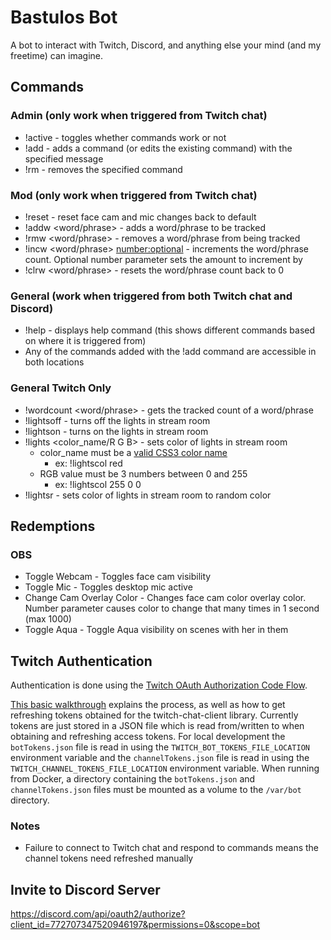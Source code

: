 # Bastulos Bot

A bot to interact with Twitch, Discord, and anything else your mind (and my freetime) can imagine.

## Commands

### Admin (only work when triggered from Twitch chat)

- !active - toggles whether commands work or not
- !add <command> <message> - adds a command (or edits the existing command) with the specified message
- !rm <command> - removes the specified command

### Mod (only work when triggered from Twitch chat)

- !reset - reset face cam and mic changes back to default
- !addw <word/phrase> - adds a word/phrase to be tracked
- !rmw <word/phrase> - removes a word/phrase from being tracked
- !incw <word/phrase> <number:optional> - increments the word/phrase count. Optional number parameter sets the amount to increment by
- !clrw <word/phrase> - resets the word/phrase count back to 0

### General (work when triggered from both Twitch chat and Discord)

- !help - displays help command (this shows different commands based on where it is triggered from)
- Any of the commands added with the !add command are accessible in both locations

### General Twitch Only

- !wordcount <word/phrase> - gets the tracked count of a word/phrase
- !lightsoff - turns off the lights in stream room
- !lightson - turns on the lights in stream room
- !lights <color_name/R G B> - sets color of lights in stream room
  - color_name must be a [valid CSS3 color name](https://www.w3.org/wiki/CSS/Properties/color/keywords)
    - ex: !lightscol red
  - RGB value must be 3 numbers between 0 and 255
    - ex: !lightscol 255 0 0
- !lightsr - sets color of lights in stream room to random color

## Redemptions

### OBS

- Toggle Webcam - Toggles face cam visibility
- Toggle Mic - Toggles desktop mic active
- Change Cam Overlay Color <number> - Changes face cam color overlay color. Number parameter causes color to change that many times in 1 second (max 1000)
- Toggle Aqua - Toggle Aqua visibility on scenes with her in them

## Twitch Authentication

Authentication is done using the [Twitch OAuth Authorization Code Flow](https://dev.twitch.tv/docs/authentication/getting-tokens-oauth#oauth-authorization-code-flow).

[This basic walkthrough](https://d-fischer.github.io/twitch-chat-client/docs/examples/basic-bot.html) explains the process, as well as how to get refreshing tokens obtained for the twitch-chat-client library. Currently tokens are just stored in a JSON file which is read from/written to when obtaining and refreshing access tokens.
For local development the `botTokens.json` file is read in using the `TWITCH_BOT_TOKENS_FILE_LOCATION` environment variable and the `channelTokens.json` file is read in using the `TWITCH_CHANNEL_TOKENS_FILE_LOCATION` environment variable. When running from Docker, a directory containing the `botTokens.json` and `channelTokens.json` files must be mounted as a volume to the `/var/bot` directory.

### Notes

* Failure to connect to Twitch chat and respond to commands means the channel tokens need refreshed manually

## Invite to Discord Server

https://discord.com/api/oauth2/authorize?client_id=772707347520946197&permissions=0&scope=bot
